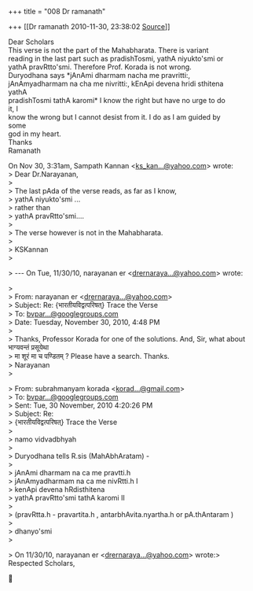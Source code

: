 +++
title = "008 Dr ramanath"

+++
[[Dr ramanath	2010-11-30, 23:38:02 [Source](https://groups.google.com/g/bvparishat/c/h1NeTu1-S24)]]



Dear Scholars  
This verse is not the part of the Mahabharata. There is variant  
reading in the last part such as pradishTosmi, yathA niyukto'smi or  
yathA pravRtto'smi. Therefore Prof. Korada is not wrong.  
Duryodhana says \*jAnAmi dharmam nacha me pravritti:,  
jAnAmyadharmam na cha me nivritti:, kEnApi devena hridi sthitena  
yathA  
pradishTosmi tathA karomi\* I know the right but have no urge to do  
it, I  
know the wrong but I cannot desist from it. I do as I am guided by  
some  
god in my heart.  
Thanks  
Ramanath

  
On Nov 30, 3:31am, Sampath Kannan \<[ks_kan...@yahoo.com]()\> wrote:  
\> Dear Dr.Narayanan,  
\>  
\> The last pAda of the verse reads, as far as I know,  
\> yathA niyukto'smi ...  
\> rather than  
\> yathA pravRtto'smi....  
\>  
\> The verse however is not in the Mahabharata.  
\>  
\> KSKannan  
\>  

\> --- On Tue, 11/30/10, narayanan er \<[drernaraya...@yahoo.com]()\> wrote:

  
\>  
\> From: narayanan er \<[drernaraya...@yahoo.com]()\>  
\> Subject: Re: {भारतीयविद्वत्परिषत्} Trace the Verse  
\> To: [bvpar...@googlegroups.com]()  
\> Date: Tuesday, November 30, 2010, 4:48 PM  
\>  
\> Thanks, Professor Korada for one of the solutions. And, Sir, what about भाग्यवन्तं प्रसूयेथा  
\> मा शूरं मा च पण्डितम् ? Please have a search. Thanks.  
\> Narayanan  
\>  

\> From: subrahmanyam korada \<[korad...@gmail.com]()\>  
\> To: [bvpar...@googlegroups.com]()  
\> Sent: Tue, 30 November, 2010 4:20:26 PM  
\> Subject: Re:  
\> {भारतीयविद्वत्परिषत्} Trace the Verse  
\>  
\> namo vidvadbhyah  
\>  
\> Duryodhana tells R.sis (MahAbhAratam) -  
\>  
\> jAnAmi dharmam na ca me pravtti.h  
\> jAnAmyadharmam na ca me nivRtti.h I  
\> kenApi devena hRdisthitena  
\> yathA pravRtto'smi tathA karomi II  
\>  
\> (pravRtta.h - pravartita.h , antarbhAvita.nyartha.h or pA.thAntaram )  
\>  
\> dhanyo'smi  
\>  

\> On 11/30/10, narayanan er \<[drernaraya...@yahoo.com]()\> wrote:> Respected Scholars,



